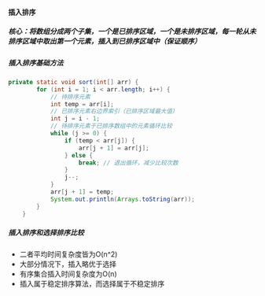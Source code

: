 #### 插入排序

##### 核心：将数组分成两个子集，一个是已排序区域，一个是未排序区域，每一轮从未排序区域中取出第一个元素，插入到已排序区域中（保证顺序）

##### 插入排序基础方法

```java
private static void sort(int[] arr) {
        for (int i = 1; i < arr.length; i++) {
            // 待排序元素
            int temp = arr[i];
            // 已排序元素右边界索引（已排序区域最大值）
            int j = i - 1;
            // 待排序元素于已排序数组中的元素循环比较
            while (j >= 0) {
                if (temp < arr[j]) {
                    arr[j + 1] = arr[j];
                } else {
                    break; // 退出循环，减少比较次数
                }
                j--;
            }
            arr[j + 1] = temp;
            System.out.println(Arrays.toString(arr));
        }
    }
```

##### 插入排序和选择排序比较

- 二者平均时间复杂度皆为O(n^2)
- 大部分情况下，插入略优于选择
- 有序集合插入时间复杂度为O(n)
- 插入属于稳定排序算法，而选择属于不稳定排序
